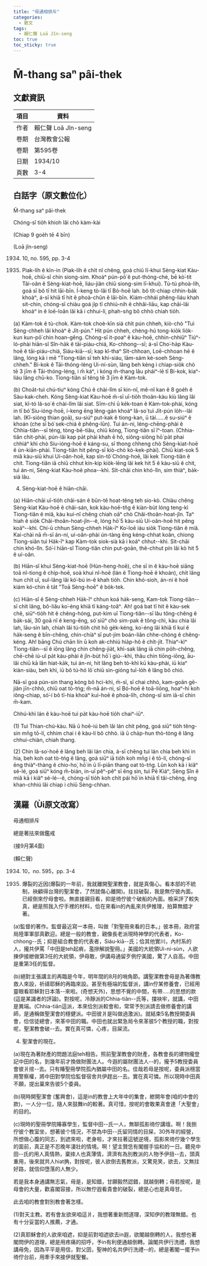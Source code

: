 ```yaml
---
title: "毋通相排斥"
categories:
  - 散文
tags:
  - 賴仁聲 Loā Jîn-seng
toc: true
toc_sticky: true
---
```


# M̄-thang saⁿ pâi-thek

## 文獻資訊

| 項目 | 資料 |
|---|---|
| 作者 | 賴仁聲 Loā Jîn-seng |
| 卷期 | 台灣教會公報 |
| 卷期 | 第595卷 |
| 日期 | 1934/10 |
| 頁數 | 3-4 |

## 白話字（原文數位化）

M̄-thang saⁿ pâi-thek

Chóng-sī tio̍h khioh lâi chò kàm-kài

(Chiap 9 goe̍h tē 4 bīn)

(Loā jîn-seng)

1934. 10, no. 595, pp. 3-4

3. Piak-li̍h ê kīn-in (Piak-li̍h ê chi̍t nî chêng, goá chiū lī-khui Sèng-kiat Kàu-hoē, chiū-sī chin siong-sim. Khoàⁿ pún-pō͘ ê put-thóng-chè, bē kò͘-tit Tâi-oân ê Sèng-kiat-hoē, liáu-jiân chiū siong-sim lī-khui). Tú-tú phoà-li̍h, goá sī bô tī hit lāi-bīn. Í-keng tò-lâi tī Bó-hoē lah. bô ti̍t-chiap chhin-ba̍k khoàⁿ, á-sī khiā tī hit ê phoà-chûn ê lāi-bīn. Kiám-chhái phêng-liáu khah sit-chin, chóng-sī chiàu goá ji̍p tī chhiú-nih ê chhâi-liāu, kap chāi-lâi khoàⁿ in ê loē-loān lâi kā i chhui-lí, phah-sǹg bô chhò chiah tio̍h.

(a) Kàm-tok ê tù-chok. Kàm-tok choè-kīn siá chi̍t pún chheh, kiò-chò "Tuì Sèng-chheh lâi khoàⁿ ê Ji̍t-pún." Hit pún chheh, chèng-hú tong-kio̍k lio̍k-kun kun-pō͘ chin hoan-gêng. Chóng-sī it-poaⁿ ê kàu-hoē, chhin-chhiūⁿ Tiúⁿ-ló-phài hiān-sî Sîn-ha̍k ê tāi-piáu-chiá, Ko-chhong--sī; á-sī Cho͘-ha̍p Kàu-hoē ê tāi-piáu-chiá, Siáu-kiā--sī; kap kî-thaⁿ Si̍t-chhoan, Loē-chhoan hē ê lâng, lóng kā i mē "Tiong-tiân sī teh khí-siáu, lām-sám ké-soeh Sèng-chheh." Bí-kok ê Tāi-thóng-léng Ui-ní-sùn, lâng beh kéng i chiap-sio̍k chò tē 3 jīm ê Tāi-thóng-léng, i m̄ káⁿ, i kóng m̄-thang lâu pháiⁿ-lē tī Bí-kok, kiaⁿ-liáu lâng chū-ko. Tiong-tiân sī têng tē 3 jīm ê Kàm-tok.

(b) Choa̍t-tuì chú-tiuⁿ kóng Chú ê chài-lîm sī kin-nî, mê-nî kan ê 8 goe̍h ê Sàu-kak-cheh. Kóng Sèng-kiat Kàu-hoē m̄-sī uī-tio̍h thoân-kàu kiù lâng lâi siat, kî-tó Iâ-so͘ ê chài-lîm lâi siat. Sīm-chì ū ke̍k-toan ê Kàm-tok-phài, kóng in tī bó͘ Siu-ióng-hoē, í-keng ēng lêng-gán khoàⁿ Iâ-so͘ tuì Ji̍t-pún lo̍h--lâi lah. (Kî-sióng thian goā), su-siúⁿ put-kak ê tiong-kan, ū tài......ê su-siúⁿ ê khoán (che sī bó͘ sek-chiá ê phêng-lūn). Tuì án-ni, léng-chēng-phài ê Chhia-tiân--sī téng, tòng-bē-tiâu, chiū kóng, Tiong-tiân sī īⁿ-toan. (Chhia-tiân chit-phài, pún-lâi kap pa̍t phài khah ē hô, siông-siông hō͘ pa̍t phai chhiáⁿ khì chò Siu-ióng-hoē ê káng-su, sī thong chheng chò Sèng-kiat-hoē ê ún-kiān-phài. Tiong-tiân hit pêng-sī kiò-chò kò-kek-phài). Chiū kiat-sok 5 miâ kàu-siū khui Uí-oân-hoē, kap sìn-tô͘ Chóng-hoē, lâi kek Tiong-tiân ê chit. Tiong-tiân iā chiū chhut kín-kip kio̍k-lēng lâi kek hit 5 ê kàu-siū ê chit, tuì án-ni, Sèng-kiat Kàu-hoē phoa--khì. Si̍t-chāi chin khó-lîn, sim thiàⁿ, ba̍k-siá lâu.

4. Sèng-kiat-hoē ê hiān-chāi.

(a) Hiān-chāi uī-tio̍h châi-sán ê būn-tê hoat-têng teh sio-kò. Chiàu chêng Sèng-kiat Kàu-hoē ê châi-sán, kok kàu-hoē-tn̂g ê kiàn-bu̍t lóng teng-kì Tiong-tiân ê miâ, kàu kuí-nî chêng chiah oāⁿ chò Châi-thoân-hoat-jîn. Taⁿ hiah ê sio̍k Châi-thoân-hoat-jîn--ê, lóng hō͘ 5 kàu-siū Uí-oân-hoē hit pêng koāⁿ--khì. Chí-ū chhun Sèng-chheh Ha̍k-īⁿ Ko͘-loē iáu sio̍k Tiong-tiân ê miâ. Kai-chài nā m̄-sī án-ni, uí-oân-phài ún-tàng ēng kéng-chhat koân, chiong Tiong-siân tuì Ha̍k-īⁿ kap Kàm-tok siok-sià kā i koáⁿ chhut--khì. Si̍t-chāi chin khó-lîn. Só͘-í hiān-sî Tiong-tiân chin put-goān, thê-chhut pín lâi kò hit 5 ê uí-oân.

(b) Hiān-sî khui Sèng-kiat-hoē (Hùn-heng-hoē), che sī in ê kàu-hoē siāng toā nî-tiong ê chi̍p-hoē, soà khui nî-hoē (lán ê Tiong-hoē ê khoán), chi̍t lâng hun chi̍t uī, suî-lâng lâi kó͘-bú in-ê khah tio̍h. Chin khó-sioh, án-ni ê hoē kiám kó-chin ē ta̍t "Toā Sèng-hoē" ê bo̍k-tek.

(c) Hiān-sî ê Sèng-chheh Ha̍k-īⁿ chhun koá ha̍k-seng, Kam-tok Tiong-tiân--sī chi̍t lâng, bô-liâu ko͘-éng khiā tī káng-toâⁿ. Ah! goá bat tī hit ê kàu-sek chē, siūⁿ-tio̍h hit ê chêng-hóng, put-kìm uī Tiong-tiân--sī lâu tông-chêng ê ba̍k-sái, 30 goā nî ê keng-êng, só͘ siūⁿ chò sim-pak ê tông-chì, kàu chia lâi lah, lāu-sin lah, chiah lâi tú-tio̍h chit hō ge̍k-kéng, ko͘-éng lâi khiā tī kuí ê ha̍k-seng ê bīn-chêng, chin-chiàⁿ sī put-jím boán-liân chhe-chòng ê chêng-kéng. Ah! bāng Chú chān lín ū koh ak-chhiú hia̍p-hô ê chi̍t-ji̍t. Thiaⁿ-kìⁿ Tiong-tiân--sī ê iōng lâng chin chêng-jia̍t, khì-sak lâng iā chin po̍h-chêng, chē-chē iú-uî pa̍t kàu-phài ê jîn-bu̍t hō͘ i giú--khì, thâu chin tiōng-iōng, āu-lâi chiū kā lân hiat-ka̍k, tuì án-ni, hit lâng beh tò-khì kū kàu-phài, iū kiaⁿ kiàn-siàu, beh khì, iū bô tú-hó lō͘ chiū sìn-gióng tuī-lo̍h ê lâng bô chió.

Nā-sī goá pún-sin thang kóng bô hcì-khì, m̄-sī, sī chai chhò, kam-goān gē-jiân jīn-chhò, chiū oat tò-tńg; m̄-nā án-ni, sī Bó-hoē ê toā-liōng, hoaⁿ-hí koh iông-chiap, só͘-í bô tī-hia khoàⁿ kuì-hoē ê phoà-li̍h, chóng-sī sim iā-sī chin m̄-kam.

Chhú-khì lán ê kàu-hoē tuì pa̍t kàu-hoē tio̍h chaiⁿ-iūⁿ.

(1) Tuì Thian-chú-kàu. Nā ū hoē-iú beh lâi lán chit pêng, goá siūⁿ tio̍h têng-sin mn̄g tō-lí, chhim chai i ê kàu-lí bô chhò. iā ū cha̍p-hun thò-tòng ê lâng chhui-chiàn, chiah thang.

(2) Chin Iâ-so͘-hoē ê lâng beh lâi lán chia, á-sī chêng tuì lán chia beh khì in hia, beh koh oat tò-tńg ê lâng, goá siūⁿ iā tio̍h koh mn̄g i ê tō-lí, chóng-sī ēng thiàⁿ-thàng ê chio-ho͘, hō͘ in ū lī-piān thang oat tò-tńg. Lūn koh kā i kiâⁿ sé-lé, goá siūⁿ kóng m̄-bián, in-uī pêⁿ-pêⁿ sī ēng sìn, tuì Pē Kiáⁿ, Sèng Sîn ê miâ kā i kiâⁿ sé-lé--ê, chóng-sī tio̍h koh chi̍t pái hō͘ in khiā tī tâi-chêng, ēng khan-chhiú lâi chiap i chiū Sèng-chhan.

## 漢羅（Ùi原文改寫）

毋通相排斥

總是著抾來做鑑戒

(接9月第4面)

(賴仁聲)

1934. 10，no. 595，pp. 3-4

3. 爆裂的近因(爆裂的一年前，我就離開聖潔教會，就是真傷心。看本部的不統制，袂顧得台灣的聖潔會，了然就傷心離開)。拄拄破裂，我是無佇彼內面。已經倒來佇母會啦。無直接親目看，抑是徛佇彼个破船的內面。檢采評了較失真，總是照我入佇手裡的材料，佮在來看in的內亂來共伊推理，拍算無錯才著。

(a)監督的著作。監督最近寫一本冊，叫做「對聖冊來看的日本。」彼本冊，政府當局陸軍軍部真歡迎。總是一般的教會，親像長老派現時神學的代表者，Ko-chhong--氏；抑是組合教會的代表者，Siáu-kiā--氏；佮其他實川，內村系的人，攏共伊罵「中田是teh起痟，濫摻解說聖冊。」美國的大統領Ui-ní-sùn，人欲揀伊接紲做第3任的大統領，伊毋敢，伊講毋通留歹例佇美國，驚了人自高。中田是重第3任的監督。

(b)絕對主張講主的再臨是今年，明年間的8月的哨角節。講聖潔教會毋是為著傳教救人來設，祈禱耶穌的再臨來設。甚至有極端的監督派，講in佇某修養會，已經用靈眼看耶穌對日本落--來啦。(奇想天外)，思想不覺的中間，有帶.....的思想的款(這是某識者的評論)。對按呢，冷靜派的Chhia-tiân--氏等，擋袂牢，就講，中田是異端。(Chhia-tiân這派，本來佮別派較會和，常常予別派請去做修養會的講師，是通稱做聖潔會的穩健派。中田彼爿是叫做過激派)。就結束5名教授開委員會，佮信徒總會，來革中田的職。中田也就出緊急局令來革彼5个教授的職，對按呢，聖潔教會破--去。實在真可憐，心疼，目屎流。

4. 聖潔會的現在。

(a)現在為著財產的問題法庭teh相告。照前聖潔教會的財產，各教會長的建物攏登記中田的名，到幾年前才換做財團法人。今遐的屬財團法人--的，攏予5教授委員會彼爿捾--去。只有賰聖冊學院孤內猶屬中田的名。佳哉若毋是按呢，委員派穩當用警察權，將中田對學院佮監督宿舍共伊趕出--去。實在真可憐。所以現時中田真不願，提出稟來告彼5个委員。

(b)現時開聖潔會 (奮興會)，這是in的教會上大年中的集會，紲開年會(咱的中會的款)，一人分一位，隨人來鼓舞in的較著。真可惜，按呢的會敢果真會達「大聖會」的目的。

(c)現時的聖冊學院賰寡學生，監督中田--氏一人，無聊孤影徛佇講壇。啊！我捌佇彼个教室坐，想著彼个情況，不禁為中田--氏留同情的目屎，30外年的經營，所想做心腹的同志，到遮來啦，老身啦，才來拄著這號逆境，孤影來徛佇幾个學生的面前，真正是不忍晚年淒壯的情境。啊！望主贊恁有閣握手協和的一日。聽見中田--氏的用人真情熱，棄拺人也真薄情，濟濟有為別教派的人物予伊扭--去，頭真重用，後來就共人hiat捔，對按呢，彼人欲倒去舊教派，又驚見笑，欲去，又無拄好路，就信仰墮落的人無少。

若是我本身通講無志氣，毋是，是知錯，甘願毅然認錯，就越倒轉；毋若按呢，是母會的大量，歡喜閣容接，所以無佇遐看貴會的破裂，總是心也是真毋甘。

此去咱的教會對別教會著怎樣。

(1)對天主教。若有會友欲來咱這爿，我想著重新問道理，深知伊的教理無錯。也有十分妥當的人推薦，才通。

(2)真耶穌會的人欲來咱遮，抑是前對咱遮欲去in遐，欲閣越倒轉的人，我想也著閣問伊的道理，總是用疼痛的招呼，予in有利便通越倒轉。論閣共伊行洗禮，我想講毋免，因為平平是用信，對父囝，聖神的名共伊行洗禮--的，總是著閣一擺予in徛佇台前，用牽手來接伊就聖餐。
